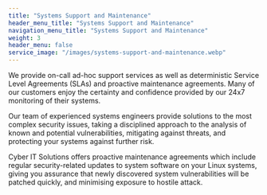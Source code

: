 ```yaml
---
title: "Systems Support and Maintenance"
header_menu_title: "Systems Support and Maintenance"
navigation_menu_title: "Systems Support and Maintenance"
weight: 3
header_menu: false
service_image: "/images/systems-support-and-maintenance.webp" 
---
```


We provide on-call ad-hoc support services as well as deterministic Service Level Agreements (SLAs) and proactive maintenance agreements. Many of our customers enjoy the certainty and confidence provided by our 24x7 monitoring of their systems.

Our team of experienced systems engineers provide solutions to the most complex security issues, taking a disciplined approach to the analysis of known and potential vulnerabilities, mitigating against threats, and protecting your systems against further risk.

Cyber IT Solutions offers proactive maintenance agreements which include regular security-related updates to system software on your Linux systems, giving you assurance that newly discovered system vulnerabilities will be patched quickly, and minimising exposure to hostile attack.

